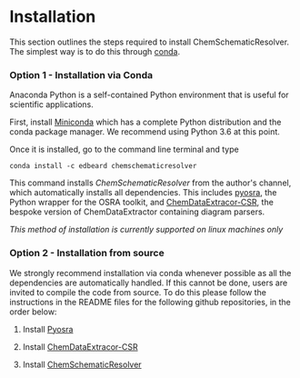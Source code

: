 # Installation

This section outlines the steps required to install ChemSchematicResolver. The simplest way is to do this through [conda](https://docs.conda.io/en/latest). 

### Option 1 - Installation via Conda

Anaconda Python is a self-contained Python environment that is useful for scientific applications.

First, install [Miniconda](https://docs.conda.io/en/latest/miniconda.html) which has a complete Python distribution and the conda package manager. We recommend using Python 3.6 at this point.

Once it is installed, go to the command line terminal and type

    conda install -c edbeard chemschematicresolver
    
This command installs *ChemSchematicResolver* from the author's channel, which automatically installs all dependencies.
This includes [pyosra](https://github.com/edbeard/pyosra), the Python wrapper for the OSRA toolkit, and [ChemDataExtracor-CSR](https://github.com/edbeard/chemdataextractor-csr), the bespoke version of ChemDataExtractor containing diagram parsers.

*This method of installation is currently supported on linux machines only*

### Option 2 - Installation from source

We strongly recommend installation via conda whenever possible as all the dependencies are automatically handled. 
If this cannot be done, users are invited to compile the code from source. To do this please follow the instructions in the README files for the following github repositories, in the order below:

1. Install [Pyosra](https://github.com/edbeard/pyosra)

2. Install [ChemDataExtracor-CSR](https://github.com/edbeard/chemdataextractor-csr)

3. Install [ChemSchematicResolver](https://github.com/edbeard/ChemSchematicResolver)
